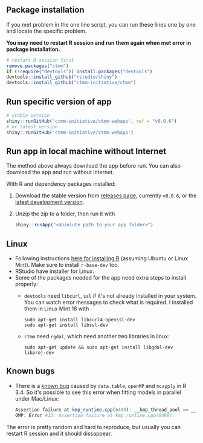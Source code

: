 ## Package installation

If you met problem in the one line script, you can run these lines one by one and locate the specific problem.

**You may need to restart R session and run them again when met error in package installation.**

```r
# restart R session first
remove.packages("ctmm")
if (!require("devtools")) install.packages("devtools")
devtools::install_github("rstudio/shiny")
devtools::install_github("ctmm-initiative/ctmm")
```

## Run specific version of app

```r
# stable version
shiny::runGitHub('ctmm-initiative/ctmm-webapp', ref = "v0.0.6")
# or latest version
shiny::runGitHub('ctmm-initiative/ctmm-webapp')
```

## Run app in local machine without Internet

The method above always download the app before run. You can also download the app and run without Internet. 

With R and dependency packages installed:

1. Download the stable version from [releases page](https://github.com/ctmm-initiative/ctmm-webapp/releases), currently `v0.0.6`, or the [latest development version](https://github.com/ctmm-initiative/ctmm-webapp/archive/master.zip).

2. Unzip the zip to a folder, then run it with

    ```r
    shiny::runApp("<absolute path to your app folder>")
    ```


## Linux
- Following instructions [here for installing R](https://cloud.r-project.org/bin/linux/ubuntu/) (assuming Ubuntu or Linux Mint). Make sure to install `r-base-dev` too.
- RStudio have installer for Linux.
- Some of the packages needed for the app need extra steps to install properly:
  + `devtools` need `libcurl`, `ssl` if it's not already installed in your system. You can watch error messages to check what is required. I installed them in Linux Mint 18 with
  
        sudo apt-get install libcurl4-openssl-dev
        sudo apt-get install libssl-dev
  
  + `ctmm` need `rgdal`, which need another two libraries in linux:
  
        sudo apt-get update && sudo apt-get install libgdal-dev libproj-dev
  
## Known bugs

- There is a [known bug](https://github.com/Rdatatable/data.table/issues/2137) caused by `data.table`, `openMP` and `mcapply` in R 3.4. So it's possible to see this error when fitting models in parallel under Mac/Linux:

    ```r
    Assertion failure at kmp_runtime.cpp(6480): __kmp_thread_pool == __null.
    OMP: Error #13: Assertion failure at kmp_runtime.cpp(6480).
    ```

The error is pretty random and hard to reproduce, but usually you can restart R session and it should dissappear.  
